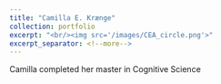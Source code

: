 ```yaml
---
title: "Camilla E. Krænge"
collection: portfolio
excerpt: "<br/><img src='/images/CEA_circle.png'>"
excerpt_separator: <!--more-->
---
```


<!--more-->

Camilla completed her master in Cognitive Science